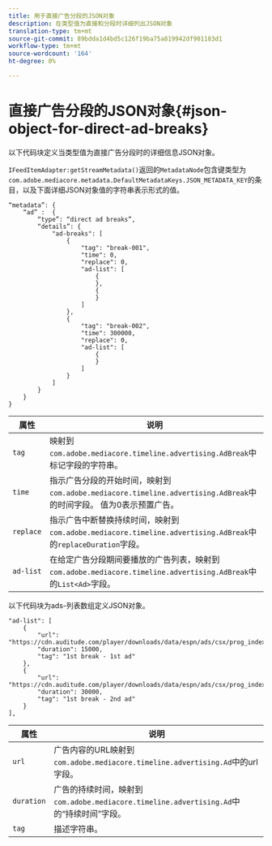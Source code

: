 ```yaml
---
title: 用于直接广告分段的JSON对象
description: 在类型值为直接和分段时详细列出JSON对象
translation-type: tm+mt
source-git-commit: 89bdda1d4bd5c126f19ba75a819942df901183d1
workflow-type: tm+mt
source-wordcount: '164'
ht-degree: 0%

---
```



# 直接广告分段的JSON对象{#json-object-for-direct-ad-breaks}

以下代码块定义当类型值为直接广告分段时的详细信息JSON对象。

`IFeedItemAdapter:getStreamMetadata()`返回的`MetadataNode`包含键类型为`com.adobe.mediacore.metadata.DefaultMetadataKeys.JSON_METADATA_KEY`的条目，以及下面详细JSON对象值的字符串表示形式的值。

```
“metadata”: { 
    “ad” :  { 
        “type”: “direct ad breaks”, 
        “details”: { 
            "ad-breaks": [ 
                { 
                    "tag": "break-001", 
                    "time": 0, 
                    "replace": 0, 
                    "ad-list": [ 
                        { 
                        }, 
                        { 
                        } 
                    ] 
                }, 
                { 
                    "tag": "break-002", 
                    "time": 300000, 
                    "replace": 0, 
                    "ad-list": [ 
                        { 
                        } 
                    ] 
                } 
            ] 
        } 
    } 
} 
```

| 属性 | 说明 |
|---|---|
| `tag` | 映射到`com.adobe.mediacore.timeline.advertising.AdBreak`中标记字段的字符串。 |
| `time` | 指示广告分段的开始时间，映射到`com.adobe.mediacore.timeline.advertising.AdBreak`中的时间字段。 值为0表示预置广告。 |
| `replace` | 指示广告中断替换持续时间，映射到`com.adobe.mediacore.timeline.advertising.AdBreak`中的`replaceDuration`字段。 |
| `ad-list` | 在给定广告分段期间要播放的广告列表，映射到`com.adobe.mediacore.timeline.advertising.AdBreak`中的`List<Ad>`字段。 |

以下代码块为ads-列表数组定义JSON对象。

```
"ad-list": [ 
    { 
        "url": "https://cdn.auditude.com/player/downloads/data/espn/ads/csx/prog_index.m3u8", 
        "duration": 15000, 
        "tag": "1st break - 1st ad" 
    }, 
    { 
        "url": "https://cdn.auditude.com/player/downloads/data/espn/ads/csx/prog_index.m3u8", 
        "duration": 30000, 
        "tag": "1st break - 2nd ad" 
    } 
], 
```

| 属性 | 说明 |
|---|---|
| `url` | 广告内容的URL映射到`com.adobe.mediacore.timeline.advertising.Ad`中的url字段。 |
| `duration` | 广告的持续时间，映射到`com.adobe.mediacore.timeline.advertising.Ad`中的“持续时间”字段。 |
| `tag` | 描述字符串。 |

